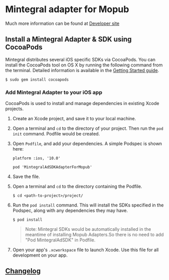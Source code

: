 # Mintegral adapter for Mopub

Much more information can be found at [Developer site](http://cdn-adn.rayjump.com/cdn-adn/v2/markdown_v2/index.html?file=sdk-m_sdk_mopub-ios&lang=en.)

## Install a Mintegral Adapter & SDK using CocoaPods

Mintegral distributes several iOS specific SDKs via CocoaPods.
You can install the CocoaPods tool on OS X by running the following command from
the terminal. Detailed information is available in the [Getting Started
guide](https://guides.cocoapods.org/using/getting-started.html#getting-started).

```
$ sudo gem install cocoapods
```

### Add  Mintegral Adapter to your iOS app


CocoaPods is used to install and manage dependencies in existing Xcode projects.

1. Create an Xcode project, and save it to your local machine.
2. Open a terminal and `cd` to the directory of your project. Then run the `pod init` command. Podfile would be created.
3. Open `Podfile`, and add your dependencies. A simple Podspec is shown here:

    ```
    platform :ios, '10.0'

    pod 'MintegralAdSDKAdapterForMopub'

    ```
    
4. Save the file.
5. Open a terminal and `cd` to the directory containing the Podfile.

    ```
    $ cd <path-to-project>/project/
    ```

6. Run the `pod install` command. This will install the SDKs specified in the
   Podspec, along with any dependencies they may have. 

    ```
    $ pod install
    ```

    > Note: Mintegral SDKs would be automatically installed in the meantime of installing Mopub Adapters.So there is no need to add "Pod MintegralAdSDK" in Podfile.


7. Open your app's `.xcworkspace` file to launch Xcode.
   Use this file for all development on your app.

## [Changelog](./CHANGELOG.md)
